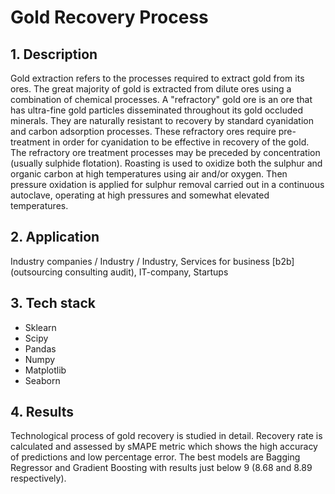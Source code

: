 # Gold Recovery Process

## 1. Description
Gold extraction refers to the processes required to extract gold from its ores. The great majority of gold is extracted from dilute ores using a combination of chemical processes. A "refractory" gold ore is an ore that has ultra-fine gold particles disseminated throughout its gold occluded minerals. They are naturally resistant to recovery by standard cyanidation and carbon adsorption processes. These refractory ores require pre-treatment in order for cyanidation to be effective in recovery of the gold. The refractory ore treatment processes may be preceded by concentration (usually sulphide flotation). Roasting is used to oxidize both the sulphur and organic carbon at high temperatures using air and/or oxygen. Then pressure oxidation is applied for sulphur removal carried out in a continuous autoclave, operating at high pressures and somewhat elevated temperatures. 

## 2. Application
Industry companies / Industry / Industry, Services for business [b2b] (outsourcing consulting audit), IT-company, Startups

## 3. Tech stack
- Sklearn
- Scipy
- Pandas
- Numpy
- Matplotlib
- Seaborn

## 4. Results
Technological process of gold recovery is studied in detail. Recovery rate is calculated and assessed by sMAPE metric which shows the high accuracy of predictions and low percentage error. The best models are Bagging Regressor and Gradient Boosting with results just below 9 (8.68 and 8.89 respectively).
